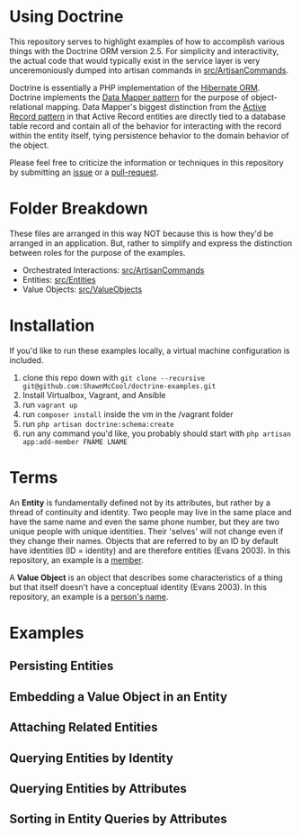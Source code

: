 Using Doctrine
=================
This repository serves to highlight examples of how to accomplish various things with the Doctrine ORM version 2.5. For simplicity and interactivity, the actual code that would typically exist in the service layer is very unceremoniously dumped into artisan commands in [src/ArtisanCommands](src/ArtisanCommands).

Doctrine is essentially a PHP implementation of the [Hibernate ORM](http://hibernate.org/orm/). Doctrine implements the [Data Mapper pattern](http://martinfowler.com/eaaCatalog/dataMapper.html) for the purpose of object-relational mapping. Data Mapper's biggest distinction from the [Active Record pattern](http://www.martinfowler.com/eaaCatalog/activeRecord.html) in that Active Record entities are directly tied to a database table record and contain all of the behavior for interacting with the record within the entity itself, tying persistence behavior to the domain behavior of the object.

Please feel free to criticize the information or techniques in this repository by submitting an [issue](https://github.com/ShawnMcCool/doctrine-examples/issues) or a [pull-request](https://github.com/ShawnMcCool/doctrine-examples/pulls).

# Folder Breakdown

These files are arranged in this way NOT because this is how they'd be arranged in an application. But, rather to simplify and express the distinction between roles for the purpose of the examples.

- Orchestrated Interactions: [src/ArtisanCommands](src/ArtisanCommands)
- Entities: [src/Entities](src/Entities)
- Value Objects: [src/ValueObjects](src/ValueObjects)

# Installation

If you'd like to run these examples locally, a virtual machine configuration is included.

1. clone this repo down with `git clone --recursive git@github.com:ShawnMcCool/doctrine-examples.git`
2. Install Virtualbox, Vagrant, and Ansible
3. run `vagrant up`
4. run `composer install` inside the vm in the /vagrant folder
5. run `php artisan doctrine:schema:create`
6. run any command you'd like, you probably should start with `php artisan app:add-member FNAME LNAME`

# Terms

An **Entity** is fundamentally defined not by its attributes, but rather by a thread of continuity and identity. Two people may live in the same place and have the same name and even the same phone number, but they are two unique people with unique identities. Their 'selves' will not change even if they change their names. Objects that are referred to by an ID by default have identities (ID = identity) and are therefore entities (Evans 2003). In this repository, an example is a [member](src/Entities/Member.php).

A **Value Object** is an object that describes some characteristics of a thing but that itself doesn't have a conceptual identity (Evans 2003). In this repository, an example is a [person's name](src/ValueObjects/Name.php).

# Examples

## Persisting Entities

## Embedding a Value Object in an Entity

## Attaching Related Entities

## Querying Entities by Identity

## Querying Entities by Attributes

## Sorting in Entity Queries by Attributes

